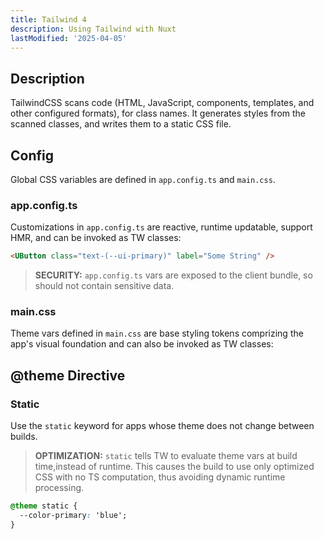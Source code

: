 ```yaml
---
title: Tailwind 4
description: Using Tailwind with Nuxt
lastModified: '2025-04-05'
---
```


## Description

TailwindCSS scans code (HTML, JavaScript, components, templates, and other configured formats), for class names.  It generates styles from the scanned classes, and writes them to a static CSS file.

## Config

Global CSS variables are defined in `app.config.ts` and `main.css`.

### app.config.ts

Customizations in `app.config.ts` are reactive, runtime updatable, support HMR, and can be invoked as TW classes:

```html
<UButton class="text-(--ui-primary)" label="Some String" />
```

>**SECURITY:** `app.config.ts` vars are exposed to the client bundle, so should not contain sensitive data.

### main.css

Theme vars defined in `main.css` are base styling tokens comprizing the app's visual foundation and can also be invoked as TW classes:

## @theme Directive

### Static

Use the `static` keyword for apps whose theme does not change between builds.

> **OPTIMIZATION:**
> `static` tells TW to evaluate theme vars at build time,instead of runtime.  This causes the build to use only optimized CSS with no TS computation, thus avoiding dynamic runtime processing.

```css
@theme static {
  --color-primary: 'blue';
}
```
